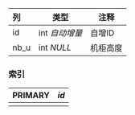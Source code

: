 | 列   | 类型           | 注释     |
| :--- | -------------- | -------- |
| id   | int *自动增量* | 自增ID   |
| nb_u | int *NULL*     | 机柜高度 |

### 索引

| PRIMARY | *id* |
| :------ | ---- |
|         |      |